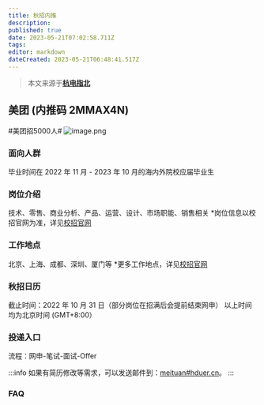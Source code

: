 ```yaml
---
title: 秋招内推
description:
published: true
date: 2023-05-21T07:02:58.711Z
tags:
editor: markdown
dateCreated: 2023-05-21T06:48:41.517Z
---
```


> 本文来源于[**杭电指北**](https://www.yuque.com/hduer/guide)

## 美团 (内推码 2MMAX4N)

#美团招5000人#
![image.png](https://cdn.nlark.com/yuque/0/2022/png/2596791/1659357748567-815e47a2-a018-4663-8965-a26908965a36.png#clientId=u4868e9ec-6b78-4&from=paste&height=767&id=u44e0d0d1&originHeight=1807&originWidth=1125&originalType=binary&ratio=1&rotation=0&showTitle=false&size=677145&status=done&style=none&taskId=u000970d4-e948-4b94-845a-35784376681&title=&width=477.5)

### 面向人群

毕业时间在 2022 年 11 月 - 2023 年 10 月的海内外院校应届毕业生

### 岗位介绍

技术、零售、商业分析、产品、运营、设计、市场职能、销售相关
*岗位信息以校招官网为准，详见[校招官网](https://campus.meituan.com)

### 工作地点

北京、上海、成都、深圳、厦门等
*更多工作地点，详见[校招官网](https://campus.meituan.com)

### 秋招日历

截止时间：2022 年 10 月 31 日（部分岗位在招满后会提前结束网申）
以上时间均为北京时间 (GMT+8:00）

### 投递入口

流程：网申-笔试-面试-Offer

:::info
如果有简历修改等需求，可以发送邮件到：[meituan#hduer.cn](mailto:meituan@hduer.cn)。
:::

### FAQ



